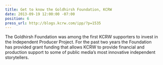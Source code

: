 ```yaml
---
title: Get to know the Goldhirsh Foundation, KCRW
date: 2013-09-19 12:00:00 -07:00
position: 6
press_url: http://blogs.kcrw.com/ipp/?p=1535
---
```


The Goldhirsh Foundation was among the first KCRW supporters to invest in the Independent Producer Project. For the past two years the Foundation has provided grant funding that allows KCRW to provide financial and production support to some of public media’s most innovative independent storytellers.
